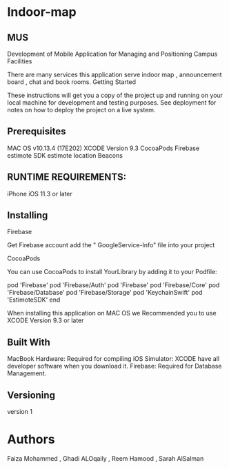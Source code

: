 # Indoor-map
## MUS


Development of Mobile Application
for Managing and Positioning Campus Facilities


There are many services this application serve indoor map , announcement board , chat 
and book rooms.
Getting Started


These instructions will get you a copy of the project up and running on your local machine for development and testing purposes. 
See deployment for notes on how to deploy the project on a live system.


## Prerequisites

MAC OS v10.13.4 (17E202)
XCODE Version 9.3
CocoaPods
Firebase
estimote SDK
estimote location Beacons

## RUNTIME REQUIREMENTS:

iPhone iOS 11.3 or later

## Installing

Firebase

Get Firebase account
add the " GoogleService-Info" file into your project

CocoaPods

You can use CocoaPods to install YourLibrary by adding it to your Podfile:

pod 'Firebase'
pod 'Firebase/Auth'
pod 'Firebase'
pod 'Firebase/Core'
pod 'Firebase/Database'
pod 'Firebase/Storage'
pod 'KeychainSwift'
pod 'EstimoteSDK' 
end

When installing this application on MAC OS we Recommended you to use XCODE Version 9.3 or later

## Built With

MacBook Hardware: Required for compiling
iOS Simulator: XCODE have all developer software when you download it. 
Firebase: Required for Database Management.       


## Versioning

version 1 

# Authors

Faiza Mohammed  , Ghadi ALOqaily , Reem Hamood , Sarah AlSalman
